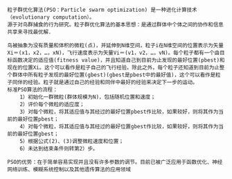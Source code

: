     粒子群优化算法(PSO：Particle swarm optimization) 是一种进化计算技术（evolutionary computation）。
    源于对鸟群捕食的行为研究。粒子群优化算法的基本思想：是通过群体中个体之间的协作和信息共享来寻找最优解．

    鸟被抽象为没有质量和体积的微粒(点)，并延伸到N维空间，粒子i在N维空间的位置表示为矢量Xi＝(x1，x2，…，xN)，飞行速度表示为矢量Vi＝(v1，v2，…，vN)。每个粒子都有一个由目标函数决定的适应值(fitness value)，并且知道自己到目前为止发现的最好位置(pbest)和现在的位置Xi。这个可以看作是粒子自己的飞行经验。除此之外，每个粒子还知道到目前为止整个群体中所有粒子发现的最好位置(gbest)(gbest是pbest中的最好值)，这个可以看作是粒子同伴的经验。粒子就是通过自己的经验和同伴中最好的经验来决定下一步的运动。 
    标准PSO算法的流程：
        1）初始化一群微粒(群体规模为N)，包括随机位置和速度；
        2）评价每个微粒的适应度；
        3）对每个微粒，将其适应值与其经过的最好位置pbest作比较，如果较好，则将其作为当前的最好位置pbest；
        4）对每个微粒，将其适应值与其经过的最好位置gbest作比较，如果较好，则将其作为当前的最好位置gbest；
        5）根据公式(2)、(3)调整微粒速度和位置；
        6）未达到结束条件则转第2）步。

    PSO的优势：在于简单容易实现并且没有许多参数的调节。目前已被广泛应用于函数优化、神经网络训练、模糊系统控制以及其他遗传算法的应用领域
